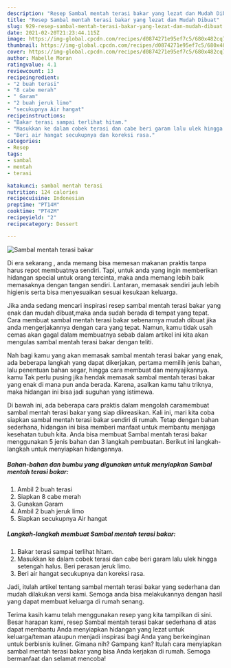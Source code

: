 ```yaml
---
description: "Resep Sambal mentah terasi bakar yang lezat dan Mudah Dibuat"
title: "Resep Sambal mentah terasi bakar yang lezat dan Mudah Dibuat"
slug: 929-resep-sambal-mentah-terasi-bakar-yang-lezat-dan-mudah-dibuat
date: 2021-02-20T21:23:44.115Z
image: https://img-global.cpcdn.com/recipes/d0874271e95ef7c5/680x482cq70/sambal-mentah-terasi-bakar-foto-resep-utama.jpg
thumbnail: https://img-global.cpcdn.com/recipes/d0874271e95ef7c5/680x482cq70/sambal-mentah-terasi-bakar-foto-resep-utama.jpg
cover: https://img-global.cpcdn.com/recipes/d0874271e95ef7c5/680x482cq70/sambal-mentah-terasi-bakar-foto-resep-utama.jpg
author: Mabelle Moran
ratingvalue: 4.1
reviewcount: 13
recipeingredient:
- "2 buah terasi"
- "8 cabe merah"
- " Garam"
- "2 buah jeruk limo"
- "secukupnya Air hangat"
recipeinstructions:
- "Bakar terasi sampai terlihat hitam."
- "Masukkan ke dalam cobek terasi dan cabe beri garam lalu ulek hingga setengah halus. Beri perasan jeruk limo."
- "Beri air hangat secukupnya dan koreksi rasa."
categories:
- Resep
tags:
- sambal
- mentah
- terasi

katakunci: sambal mentah terasi 
nutrition: 124 calories
recipecuisine: Indonesian
preptime: "PT14M"
cooktime: "PT42M"
recipeyield: "2"
recipecategory: Dessert

---
```



![Sambal mentah terasi bakar](https://img-global.cpcdn.com/recipes/d0874271e95ef7c5/680x482cq70/sambal-mentah-terasi-bakar-foto-resep-utama.jpg)

Di era  sekarang , anda memang bisa memesan makanan praktis tanpa harus repot membuatnya sendiri. Tapi, untuk anda yang ingin memberikan hidangan special untuk orang tercinta, maka anda memang lebih baik memasaknya dengan tangan sendiri. Lantaran, memasak sendiri jauh lebih higienis serta bisa menyesuaikan sesuai kesukaan keluarga.

Jika anda sedang mencari inspirasi resep sambal mentah terasi bakar yang enak dan mudah dibuat,maka anda sudah berada di tempat yang tepat. Cara membuat sambal mentah terasi bakar  sebenarnya mudah dibuat jika anda mengerjakannya dengan cara yang tepat. Namun, kamu tidak usah cemas akan gagal dalam membuatnya 
sebab dalam artikel ini kita akan mengulas sambal mentah terasi bakar dengan teliti.  



Nah bagi kamu yang akan memasak sambal mentah terasi bakar yang enak, ada beberapa langkah yang dapat dikerjakan, pertama memilih jenis bahan, lalu penentuan bahan segar, hingga cara membuat dan menyajikannya. kamu Tak perlu pusing jika hendak memasak sambal mentah terasi bakar yang enak di mana pun anda berada. Karena, asalkan kamu  tahu triknya, maka hidangan ini bisa jadi suguhan yang istimewa.

Di bawah ini, ada beberapa cara praktis  dalam mengolah caramembuat sambal mentah terasi bakar yang siap dikreasikan. Kali ini, mari kita coba siapkan sambal mentah terasi bakar sendiri di rumah. Tetap dengan bahan sederhana, hidangan ini bisa memberi manfaat untuk membantu menjaga kesehatan tubuh kita. Anda bisa membuat Sambal mentah terasi bakar menggunakan 5 jenis bahan dan 3 langkah pembuatan. Berikut ini langkah-langkah untuk menyiapkan hidangannya.

<!--inarticleads1-->

##### Bahan-bahan dan bumbu yang digunakan untuk menyiapkan Sambal mentah terasi bakar:

1. Ambil 2 buah terasi
1. Siapkan 8 cabe merah
1. Gunakan  Garam
1. Ambil 2 buah jeruk limo
1. Siapkan secukupnya Air hangat




<!--inarticleads2-->

##### Langkah-langkah membuat Sambal mentah terasi bakar:

1. Bakar terasi sampai terlihat hitam.
1. Masukkan ke dalam cobek terasi dan cabe beri garam lalu ulek hingga setengah halus. Beri perasan jeruk limo.
1. Beri air hangat secukupnya dan koreksi rasa.




Jadi, itulah artikel tentang  sambal mentah terasi bakar  yang sederhana dan mudah dilakukan versi kami. Semoga anda bisa melakukannya dengan hasil yang dapat membuat keluarga di rumah senang. 

Terima kasih kamu telah menggunakan resep yang kita tampilkan di sini. Besar harapan kami, resep  Sambal mentah terasi bakar sederhana di atas dapat membantu Anda menyiapkan hidangan yang lezat untuk keluarga/teman ataupun menjadi inspirasi bagi Anda yang berkeinginan untuk berbisnis kuliner. Gimana nih? Gampang kan? Itulah cara menyiapkan sambal mentah terasi bakar yang bisa Anda kerjakan di rumah. Semoga bermanfaat dan selamat mencoba!

